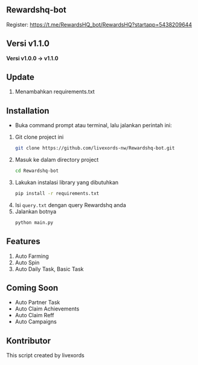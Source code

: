 ## Rewardshq-bot
Register: https://t.me/RewardsHQ_bot/RewardsHQ?startapp=5438209644

## Versi v1.1.0
**Versi v1.0.0 -> v1.1.0**

## Update
1. Menambahkan requirements.txt

## Installation
- Buka command prompt atau terminal, lalu jalankan perintah ini:
1. Git clone project ini
    ```bash
    git clone https://github.com/livexords-nw/Rewardshq-bot.git

2. Masuk ke dalam directory project
    ```bash
    cd Rewardshq-bot

3. Lakukan instalasi library yang dibutuhkan
    ```bash
    pip install -r requirements.txt

4. Isi `query.txt` dengan query Rewardshq anda
5. Jalankan botnya
    ```bash
    python main.py

## Features
1. Auto Farming
2. Auto Spin
3. Auto Daily Task, Basic Task

## Coming Soon
- Auto Partner Task
- Auto Claim Achievements
- Auto Claim Reff
- Auto Campaigns

## Kontributor
This script created by livexords